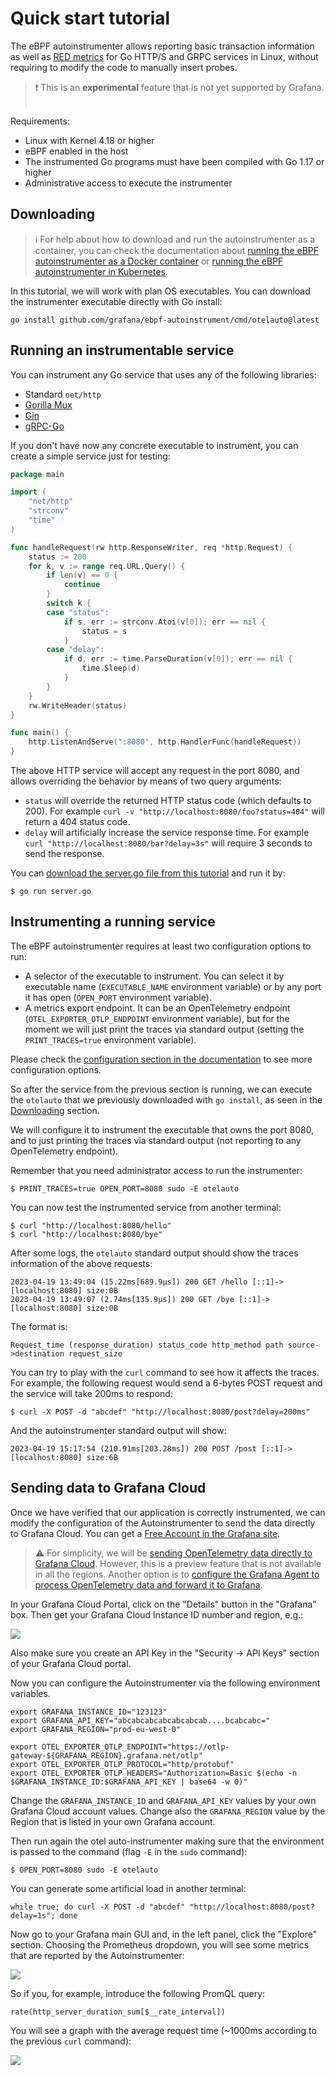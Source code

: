 # Quick start tutorial

The eBPF autoinstrumenter allows reporting basic transaction information as well as
[RED metrics](https://grafana.com/files/grafanacon_eu_2018/Tom_Wilkie_GrafanaCon_EU_2018.pdf)
for Go HTTP/S and GRPC services in Linux, without requiring to modify the code
to manually insert probes.

>❗ This is an **experimental** feature that is not yet supported by Grafana. ️

Requirements:
- Linux with Kernel 4.18 or higher
- eBPF enabled in the host
- The instrumented Go programs must have been compiled with Go 1.17 or higher
- Administrative access to execute the instrumenter

## Downloading

> ℹ️ For help about how to download and run the autoinstrumenter as a container, you
can check the documentation about [running the eBPF autoinstrumenter as a Docker container](../docker.md)
or [running the eBPF autoinstrumenter in Kubernetes](../k8s.md).

In this tutorial, we will work with plan OS executables. You can download the
instrumenter executable directly with Go install:

```
go install github.com/grafana/ebpf-autoinstrument/cmd/otelauto@latest
```

## Running an instrumentable service

You can instrument any Go service that uses any of the following libraries:

* Standard `net/http`
* [Gorilla Mux](https://github.com/gorilla/mux)
* [Gin](https://gin-gonic.com/)
* [gRPC-Go](https://github.com/grpc/grpc-go)

If you don't have now any concrete executable to instrument, you can create a simple
service just for testing:

```go
package main

import (
	"net/http"
	"strconv"
	"time"
)

func handleRequest(rw http.ResponseWriter, req *http.Request) {
	status := 200
	for k, v := range req.URL.Query() {
		if len(v) == 0 {
			continue
		}
		switch k {
		case "status":
			if s, err := strconv.Atoi(v[0]); err == nil {
				status = s
			}
		case "delay":
			if d, err := time.ParseDuration(v[0]); err == nil {
				time.Sleep(d)
			}
		}
	}
	rw.WriteHeader(status)
}

func main() {
	http.ListenAndServe(":8080", http.HandlerFunc(handleRequest))
}
```

The above HTTP service will accept any request in the port 8080, and allows
overriding the behavior by means of two query arguments:

* `status` will override the returned HTTP status code (which defaults to 200).
  For example `curl -v "http://localhost:8080/foo?status=404"` will return a 404
  status code.
* `delay` will artificially increase the service response time. For example
  `curl "http://localhost:8080/bar?delay=3s"` will require 3 seconds to send
  the response.

You can [download the server.go file from this tutorial](server.go) and run it by:

```
$ go run server.go
```

## Instrumenting a running service

The eBPF autoinstrumenter requires at least two configuration options to run:

* A selector of the executable to instrument. You can select it by executable name
  (`EXECUTABLE_NAME` environment variable) or by any port it has open
  (`OPEN_PORT` environment variable).
* A metrics export endpoint. It can be an OpenTelemetry endpoint
  (`OTEL_EXPORTER_OTLP_ENDPOINT` environment variable), but for the moment we
  will just print the traces via standard output (setting the `PRINT_TRACES=true`
  environment variable).

Please check the [configuration section in the documentation](../config.md) to
see more configuration options.

So after the service from the previous section is running, we can execute the
`otelauto` that we previously downloaded with `go install`, as seen in the
[Downloading](#downloading) section.

We will configure it to instrument the executable that owns the port 8080, and
to just printing the traces via standard output (not reporting to any OpenTelemetry
endpoint).

Remember that you need administrator access to run the instrumenter:

```
$ PRINT_TRACES=true OPEN_PORT=8080 sudo -E otelauto
```

You can now test the instrumented service from another terminal:

```
$ curl "http://localhost:8080/hello"        
$ curl "http://localhost:8080/bye"
```

After some logs, the `otelauto` standard output should show the traces information
of the above requests:

```
2023-04-19 13:49:04 (15.22ms[689.9µs]) 200 GET /hello [::1]->[localhost:8080] size:0B
2023-04-19 13:49:07 (2.74ms[135.9µs]) 200 GET /bye [::1]->[localhost:8080] size:0B
```

The format is:

```
Request_time (response_duration) status_code http_method path source->destination request_size 
```

You can try to play with the `curl` command to see how it affects the traces.
For example, the following request would send a 6-bytes POST request and the service will
take 200ms to respond:

```
$ curl -X POST -d "abcdef" "http://localhost:8080/post?delay=200ms"
```

And the autoinstrumenter standard output will show:

```
2023-04-19 15:17:54 (210.91ms[203.28ms]) 200 POST /post [::1]->[localhost:8080] size:6B
```

## Sending data to Grafana Cloud

Once we have verified that our application is correctly instrumented, we can modify the
configuration of the Autoinstrumenter to send the data directly to Grafana Cloud.
You can get a [Free Account in the Grafana site](https://grafana.com/pricing/).  

> ⚠️ For simplicity, we will be [sending OpenTelemetry data directly to Grafana Cloud](https://grafana.com/docs/grafana-cloud/data-configuration/otlp/send-data-otlp/).
However, this is a preview feature that is not available in all the regions. Another option
is to [configure the Grafana Agent to process OpenTelemetry data and forward it to Grafana](https://grafana.com/docs/agent/latest/).

In your Grafana Cloud Portal, click on the "Details" button in the "Grafana" box. Then
get your Grafana Cloud Instance ID number and region, e.g.:

![](./img/grafana-instance-id.png)

Also make sure you create an API Key in the "Security → API Keys" section of your Grafana
Cloud portal.

Now you can configure the Autoinstrumenter via the following environment variables.

```
export GRAFANA_INSTANCE_ID="123123"
export GRAFANA_API_KEY="abcabcabcabcabcabcab....bcabcabc="
export GRAFANA_REGION="prod-eu-west-0"

export OTEL_EXPORTER_OTLP_ENDPOINT="https://otlp-gateway-${GRAFANA_REGION}.grafana.net/otlp"
export OTEL_EXPORTER_OTLP_PROTOCOL="http/protobuf"
export OTEL_EXPORTER_OTLP_HEADERS="Authorization=Basic $(echo -n $GRAFANA_INSTANCE_ID:$GRAFANA_API_KEY | base64 -w 0)"
```

Change the `GRAFANA_INSTANCE_ID` and `GRAFANA_API_KEY` values by your own Grafana Cloud account
values. Change also the `GRAFANA_REGION` value by the Region that is listed in your own Grafana account.

Then run again the otel auto-instrumenter making sure that the environment is passed to the command
(flag `-E` in the `sudo` command):

```
$ OPEN_PORT=8080 sudo -E otelauto
```

You can generate some artificial load in another terminal:

```
while true; do curl -X POST -d "abcdef" "http://localhost:8080/post?delay=1s"; done
```

Now go to your Grafana main GUI and, in the left panel, click the "Explore" section.
Choosing the Prometheus dropdown, you will see some metrics that are reported by the
Autoinstrumenter:

![](./img/dropdown-metrics.png)

So if you, for example, introduce the following PromQL query:

```
rate(http_server_duration_sum[$__rate_interval])
```

You will see a graph with the average request time (~1000ms according to the previous `curl` command):

![](./img/avg-request-time.png)
